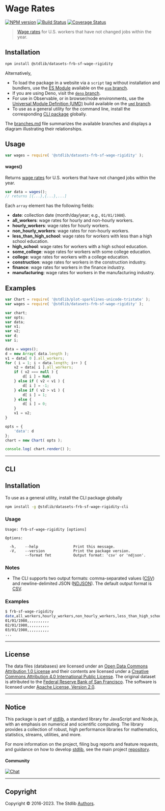 <!--

@license Apache-2.0

Copyright (c) 2018 The Stdlib Authors.

Licensed under the Apache License, Version 2.0 (the "License");
you may not use this file except in compliance with the License.
You may obtain a copy of the License at

   http://www.apache.org/licenses/LICENSE-2.0

Unless required by applicable law or agreed to in writing, software
distributed under the License is distributed on an "AS IS" BASIS,
WITHOUT WARRANTIES OR CONDITIONS OF ANY KIND, either express or implied.
See the License for the specific language governing permissions and
limitations under the License.

-->

# Wage Rates

[![NPM version][npm-image]][npm-url] [![Build Status][test-image]][test-url] [![Coverage Status][coverage-image]][coverage-url] <!-- [![dependencies][dependencies-image]][dependencies-url] -->

> [Wage rates][@frbsf:wagerigidity] for U.S. workers that have not changed jobs within the year.

<section class="intro">

</section>

<!-- /.intro -->

<section class="installation">

## Installation

```bash
npm install @stdlib/datasets-frb-sf-wage-rigidity
```

Alternatively,

-   To load the package in a website via a `script` tag without installation and bundlers, use the [ES Module][es-module] available on the [`esm` branch][esm-url].
-   If you are using Deno, visit the [`deno` branch][deno-url].
-   For use in Observable, or in browser/node environments, use the [Universal Module Definition (UMD)][umd] build available on the [`umd` branch][umd-url].
-   To use as a general utility for the command line, install the corresponding [CLI package][cli-section] globally.

The [branches.md][branches-url] file summarizes the available branches and displays a diagram illustrating their relationships.

</section>

<section class="usage">

## Usage

```javascript
var wages = require( '@stdlib/datasets-frb-sf-wage-rigidity' );
```

#### wages()

Returns [wage rates][@frbsf:wagerigidity] for U.S. workers that have not changed jobs within the year.

```javascript
var data = wages();
// returns [{...},{...},...]
```

Each `array` element has the following fields:

-   **date**: collection date (month/day/year; e.g., `01/01/1980`).
-   **all_workers**: wage rates for hourly and non-hourly workers.
-   **hourly_workers**: wage rates for hourly workers.
-   **non_hourly_workers**: wage rates for non-hourly workers.
-   **less_than_high_school**: wage rates for workers with less than a high school education.
-   **high_school**: wage rates for workers with a high school education.
-   **some_college**: wage rates for workers with some college education.
-   **college**: wage rates for workers with a college education.
-   **construction**: wage rates for workers in the construction industry.
-   **finance**: wage rates for workers in the finance industry.
-   **manufacturing**: wage rates for workers in the manufacturing industry.

</section>

<!-- /.usage -->

<section class="examples">

## Examples

<!-- eslint no-undef: "error" -->

```javascript
var Chart = require( '@stdlib/plot-sparklines-unicode-tristate' );
var wages = require( '@stdlib/datasets-frb-sf-wage-rigidity' );

var chart;
var opts;
var data;
var v1;
var v2;
var d;
var i;

data = wages();
d = new Array( data.length );
v1 = data[ 0 ].all_workers;
for ( i = 1; i < data.length; i++ ) {
    v2 = data[ i ].all_workers;
    if ( v2 === null ) {
        d[ i ] = NaN;
    } else if ( v2 < v1 ) {
        d[ i ] = -1;
    } else if ( v2 > v1 ) {
        d[ i ] = 1;
    } else {
        d[ i ] = 0;
    }
    v1 = v2;
}

opts = {
    'data': d
};
chart = new Chart( opts );

console.log( chart.render() );
```

</section>

<!-- /.examples -->

* * *

<section class="cli">

## CLI

<section class="installation">

## Installation

To use as a general utility, install the CLI package globally

```bash
npm install -g @stdlib/datasets-frb-sf-wage-rigidity-cli
```

</section>

<!-- CLI usage documentation. -->

<section class="usage">

### Usage

```text
Usage: frb-sf-wage-rigidity [options]

Options:

  -h,    --help                Print this message.
  -V,    --version             Print the package version.
         --format fmt          Output format: 'csv' or 'ndjson'.
```

</section>

<!-- /.usage -->

<section class="notes">

### Notes

-   The CLI supports two output formats: comma-separated values ([CSV][csv]) and newline-delimited JSON ([NDJSON][ndjson]). The default output format is [CSV][csv].

</section>

<!-- /.notes -->

<section class="examples">

### Examples

```bash
$ frb-sf-wage-rigidity
date,all_workers,hourly_workers,non_hourly_workers,less_than_high_school,high_school,some_college,college,construction,finance,manufacturing
01/01/1980,,,,,,,,,,
02/01/1980,,,,,,,,,,
03/01/1980,,,,,,,,,,
...
```

</section>

<!-- /.examples -->

</section>

<!-- /.cli -->

<!-- <license> -->

* * *

## License

The data files (databases) are licensed under an [Open Data Commons Attribution 1.0 License][odc-by-1.0] and their contents are licensed under a [Creative Commons Attribution 4.0 International Public License][cc-by-4.0]. The original dataset is attributed to the [Federal Reserve Bank of San Francisco][@frbsf:wagerigidity]. The software is licensed under [Apache License, Version 2.0][apache-license].

<!-- </license> -->

<!-- Section for related `stdlib` packages. Do not manually edit this section, as it is automatically populated. -->

<section class="related">

</section>

<!-- /.related -->

<!-- Section for all links. Make sure to keep an empty line after the `section` element and another before the `/section` close. -->


<section class="main-repo" >

* * *

## Notice

This package is part of [stdlib][stdlib], a standard library for JavaScript and Node.js, with an emphasis on numerical and scientific computing. The library provides a collection of robust, high performance libraries for mathematics, statistics, streams, utilities, and more.

For more information on the project, filing bug reports and feature requests, and guidance on how to develop [stdlib][stdlib], see the main project [repository][stdlib].

#### Community

[![Chat][chat-image]][chat-url]

---

## Copyright

Copyright &copy; 2016-2023. The Stdlib [Authors][stdlib-authors].

</section>

<!-- /.stdlib -->

<!-- Section for all links. Make sure to keep an empty line after the `section` element and another before the `/section` close. -->

<section class="links">

[npm-image]: http://img.shields.io/npm/v/@stdlib/datasets-frb-sf-wage-rigidity.svg
[npm-url]: https://npmjs.org/package/@stdlib/datasets-frb-sf-wage-rigidity

[test-image]: https://github.com/stdlib-js/datasets-frb-sf-wage-rigidity/actions/workflows/test.yml/badge.svg?branch=main
[test-url]: https://github.com/stdlib-js/datasets-frb-sf-wage-rigidity/actions/workflows/test.yml?query=branch:main

[coverage-image]: https://img.shields.io/codecov/c/github/stdlib-js/datasets-frb-sf-wage-rigidity/main.svg
[coverage-url]: https://codecov.io/github/stdlib-js/datasets-frb-sf-wage-rigidity?branch=main

<!--

[dependencies-image]: https://img.shields.io/david/stdlib-js/datasets-frb-sf-wage-rigidity.svg
[dependencies-url]: https://david-dm.org/stdlib-js/datasets-frb-sf-wage-rigidity/main

-->

[chat-image]: https://img.shields.io/gitter/room/stdlib-js/stdlib.svg
[chat-url]: https://app.gitter.im/#/room/#stdlib-js_stdlib:gitter.im

[stdlib]: https://github.com/stdlib-js/stdlib

[stdlib-authors]: https://github.com/stdlib-js/stdlib/graphs/contributors

[cli-section]: https://github.com/stdlib-js/datasets-frb-sf-wage-rigidity#cli
[cli-url]: https://github.com/stdlib-js/datasets-frb-sf-wage-rigidity/tree/cli
[@stdlib/datasets-frb-sf-wage-rigidity]: https://github.com/stdlib-js/datasets-frb-sf-wage-rigidity/tree/main

[umd]: https://github.com/umdjs/umd
[es-module]: https://developer.mozilla.org/en-US/docs/Web/JavaScript/Guide/Modules

[deno-url]: https://github.com/stdlib-js/datasets-frb-sf-wage-rigidity/tree/deno
[umd-url]: https://github.com/stdlib-js/datasets-frb-sf-wage-rigidity/tree/umd
[esm-url]: https://github.com/stdlib-js/datasets-frb-sf-wage-rigidity/tree/esm
[branches-url]: https://github.com/stdlib-js/datasets-frb-sf-wage-rigidity/blob/main/branches.md

[@frbsf:wagerigidity]: http://www.frbsf.org/economic-research/indicators-data/nominal-wage-rigidity/

[csv]: https://tools.ietf.org/html/rfc4180

[ndjson]: http://specs.frictionlessdata.io/ndjson/

[odc-by-1.0]: http://opendatacommons.org/licenses/by/1.0/

[cc-by-4.0]: http://creativecommons.org/licenses/by/4.0/

[apache-license]: https://www.apache.org/licenses/LICENSE-2.0

</section>

<!-- /.links -->
